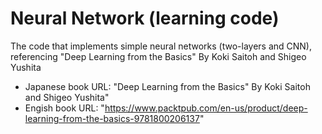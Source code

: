 # Neural Network (learning code)

The code that implements simple neural networks (two-layers and CNN), referencing "Deep Learning from the Basics" By Koki Saitoh and Shigeo Yushita

- Japanese book URL: "Deep Learning from the Basics" By Koki Saitoh and Shigeo Yushita"
- Engish book URL: "https://www.packtpub.com/en-us/product/deep-learning-from-the-basics-9781800206137"
